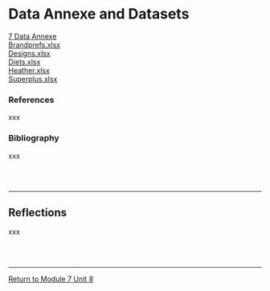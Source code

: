 # Data Annexe and Datasets

	
[7 Data Annexe](RMPP_Unit08_7DataAnnexe.pdf)<br>
[Brandprefs.xlsx](RMPP_Unit08_Brandprefs.xlsx)<br>
[Designs.xlsx](RMPP_Unit08_Designs.xlsx)<br>
[Diets.xlsx](RMPP_Unit08_Diets.xlsx)<br>
[Heather.xlsx](RMPP_Unit08_Heather.xlsx)<br>
[Superplus.xlsx](RMPP_Unit08_Superplus.xlsx)<br>


### References
xxx

### Bibliography
xxx

<br><br>

---


## Reflections
xxx

<br><br>

---

[Return to Module 7 Unit 8](RMPP_Unit08.md)
